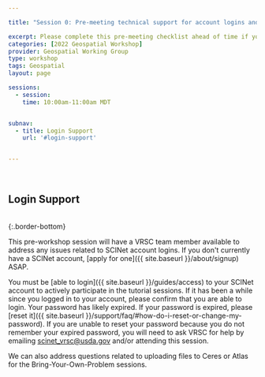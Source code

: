 ```yaml
---

title: "Session 0: Pre-meeting technical support for account logins and data uploads"

excerpt: Please complete this pre-meeting checklist ahead of time if you plan to participate in any of the interactive follow-along tutorials (Sessions 4-10). Pre-meeting SCINet Account Login Assistance.
categories: [2022 Geospatial Workshop]  
provider: Geospatial Working Group
type: workshop
tags: Geospatial
layout: page

sessions:
  - session: 
    time: 10:00am-11:00am MDT


subnav:
  - title: Login Support
    url: '#login-support'


---
```


<br>

## Login Support

<br>
{:.border-bottom}

This pre-workshop session will have a VRSC team member available to address any issues related to SCINet account logins. If you don't currently have a SCINet account, [apply for one]({{ site.baseurl }}/about/signup) ASAP. 

You must be [able to login]({{ site.baseurl }}/guides/access) to your SCINet account to actively participate in the tutorial sessions. If it has been a while since you logged in to your account, please confirm that you are able to login. Your password has likely expired. If your password is expired, please [reset it]({{ site.baseurl }}/support/faq/#how-do-i-reset-or-change-my-password). If you are unable to reset your password because you do not remember your expired password, you will need to ask VRSC for help by emailing <scinet_vrsc@usda.gov> and/or attending this session.

We can also address questions related to uploading files to Ceres or Atlas for the Bring-Your-Own-Problem sessions.